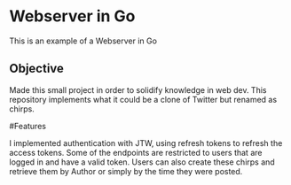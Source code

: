 # Webserver in Go

This is an example of a Webserver in Go

## Objective

Made this small project in order to solidify knowledge in web dev. 
This repository implements what it could be a clone of Twitter but renamed as chirps.

#Features

I implemented authentication with JTW, using refresh tokens to refresh the access tokens. 
Some of the endpoints are restricted to users that are logged in and have a valid token.
Users can also create these chirps and retrieve them by Author or simply by the time they were posted.


